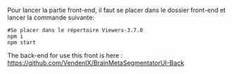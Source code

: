 Pour lancer la partie front-end, il faut se placer dans le dossier front-end et lancer la commande suivante:

```
#Se placer dans le répertoire Viewers-3.7.0
npm i
npm start
```

The back-end for use this front is here : https://github.com/VendenIX/BrainMetaSegmentatorUI-Back

